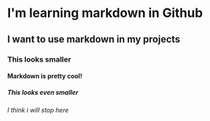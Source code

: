 # I'm learning markdown in Github
## I want to use markdown in my projects
### This looks smaller
#### Markdown is pretty cool!
##### This looks even smaller
###### I think i will stop here
